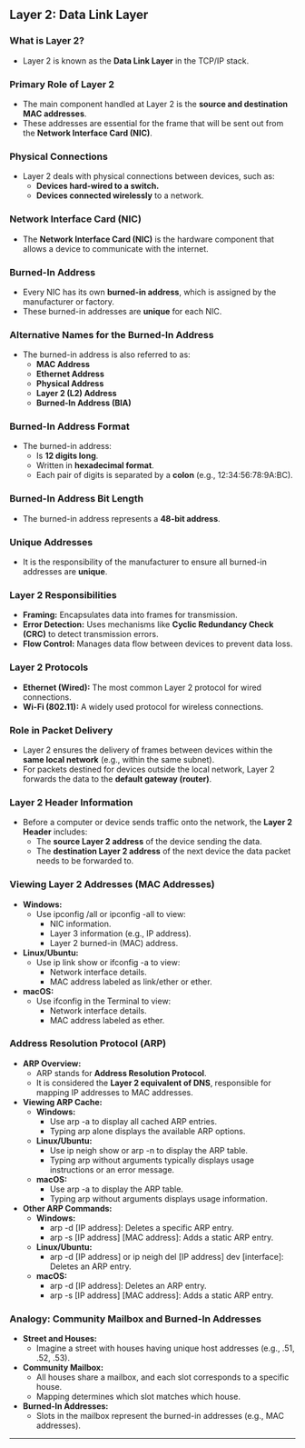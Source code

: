 ## Layer 2: Data Link Layer

### **What is Layer 2?**
   - Layer 2 is known as the **Data Link Layer** in the TCP/IP stack.

### **Primary Role of Layer 2**
   - The main component handled at Layer 2 is the **source and destination MAC addresses**.
   - These addresses are essential for the frame that will be sent out from the **Network Interface Card (NIC)**.

### **Physical Connections**
   - Layer 2 deals with physical connections between devices, such as:
     - **Devices hard-wired to a switch.**
     - **Devices connected wirelessly** to a network.

### **Network Interface Card (NIC)**
   - The **Network Interface Card (NIC)** is the hardware component that allows a device to communicate with the internet.

### **Burned-In Address**
   - Every NIC has its own **burned-in address**, which is assigned by the manufacturer or factory.
   - These burned-in addresses are **unique** for each NIC.

### **Alternative Names for the Burned-In Address**
   - The burned-in address is also referred to as:
     - **MAC Address**
     - **Ethernet Address**
     - **Physical Address**
     - **Layer 2 (L2) Address**
     - **Burned-In Address (BIA)**

### **Burned-In Address Format**
   - The burned-in address:
     - Is **12 digits long**.
     - Written in **hexadecimal format**.
     - Each pair of digits is separated by a **colon** (e.g., 12:34:56:78:9A:BC).

### **Burned-In Address Bit Length**
   - The burned-in address represents a **48-bit address**.

### **Unique Addresses**
   - It is the responsibility of the manufacturer to ensure all burned-in addresses are **unique**.

### **Layer 2 Responsibilities**
   - **Framing:** Encapsulates data into frames for transmission.
   - **Error Detection:** Uses mechanisms like **Cyclic Redundancy Check (CRC)** to detect transmission errors.
   - **Flow Control:** Manages data flow between devices to prevent data loss.

### **Layer 2 Protocols**
   - **Ethernet (Wired):** The most common Layer 2 protocol for wired connections.
   - **Wi-Fi (802.11):** A widely used protocol for wireless connections.

### **Role in Packet Delivery**
   - Layer 2 ensures the delivery of frames between devices within the **same local network** (e.g., within the same subnet).
   - For packets destined for devices outside the local network, Layer 2 forwards the data to the **default gateway (router)**.

### **Layer 2 Header Information**
   - Before a computer or device sends traffic onto the network, the **Layer 2 Header** includes:
     - The **source Layer 2 address** of the device sending the data.
     - The **destination Layer 2 address** of the next device the data packet needs to be forwarded to.

### **Viewing Layer 2 Addresses (MAC Addresses)**
   - **Windows:**
     - Use ipconfig /all or ipconfig -all to view:
       - NIC information.
       - Layer 3 information (e.g., IP address).
       - Layer 2 burned-in (MAC) address.
   - **Linux/Ubuntu:**
     - Use ip link show or ifconfig -a to view:
       - Network interface details.
       - MAC address labeled as link/ether or ether.
   - **macOS:**
     - Use ifconfig in the Terminal to view:
       - Network interface details.
       - MAC address labeled as ether.

### **Address Resolution Protocol (ARP)**
   - **ARP Overview:**
     - ARP stands for **Address Resolution Protocol**.
     - It is considered the **Layer 2 equivalent of DNS**, responsible for mapping IP addresses to MAC addresses.
   - **Viewing ARP Cache:**
     - **Windows:**
       - Use arp -a to display all cached ARP entries.
       - Typing arp alone displays the available ARP options.
     - **Linux/Ubuntu:**
       - Use ip neigh show or arp -n to display the ARP table.
       - Typing arp without arguments typically displays usage instructions or an error message.
     - **macOS:**
       - Use arp -a to display the ARP table.
       - Typing arp without arguments displays usage information.
   - **Other ARP Commands:**
     - **Windows:**
       - arp -d [IP address]: Deletes a specific ARP entry.
       - arp -s [IP address] [MAC address]: Adds a static ARP entry.
     - **Linux/Ubuntu:**
       - arp -d [IP address] or ip neigh del [IP address] dev [interface]: Deletes an ARP entry.
     - **macOS:**
       - arp -d [IP address]: Deletes an ARP entry.
       - arp -s [IP address] [MAC address]: Adds a static ARP entry.

### **Analogy: Community Mailbox and Burned-In Addresses**
   - **Street and Houses:**
     - Imagine a street with houses having unique host addresses (e.g., .51, .52, .53).
   - **Community Mailbox:**
     - All houses share a mailbox, and each slot corresponds to a specific house.
     - Mapping determines which slot matches which house.
   - **Burned-In Addresses:**
     - Slots in the mailbox represent the burned-in addresses (e.g., MAC addresses).
---
